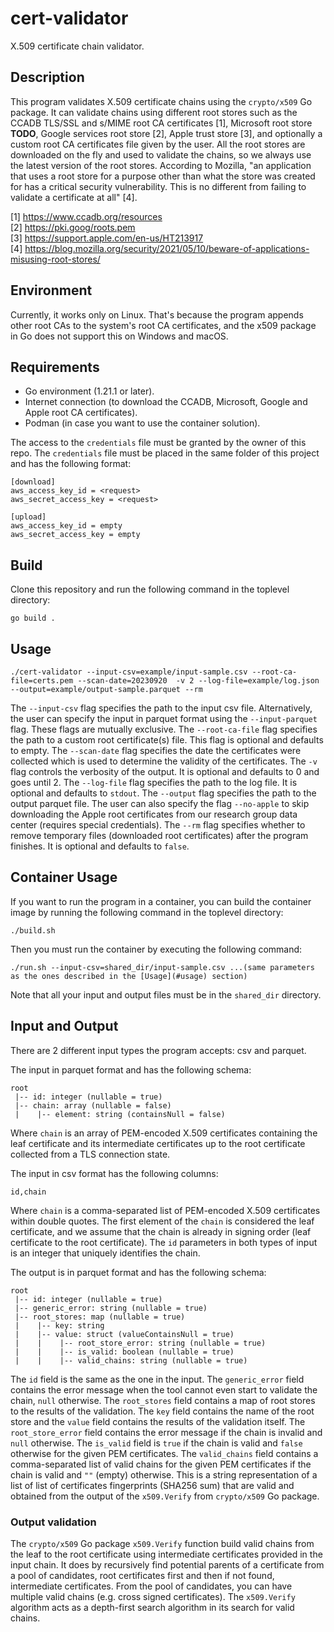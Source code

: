 # cert-validator
X.509 certificate chain validator.

## Description
This program validates X.509 certificate chains using the ```crypto/x509``` Go package.
It can validate chains using different root stores such as the CCADB TLS/SSL and s/MIME root CA certificates [1], Microsoft root store **TODO**, Google services root store [2], Apple trust store [3], and optionally a custom root CA certificates file given by the user.
All the root stores are downloaded on the fly and used to validate the chains, so we always use the latest version of the root stores.
According to Mozilla, "an application that uses a root store for a purpose other than what the store was created for has a critical security vulnerability.
This is no different from failing to validate a certificate at all" [4].

[1] https://www.ccadb.org/resources   
[2] https://pki.goog/roots.pem  
[3] https://support.apple.com/en-us/HT213917  
[4] https://blog.mozilla.org/security/2021/05/10/beware-of-applications-misusing-root-stores/

## Environment
Currently, it works only on Linux.
That's because the program appends other root CAs to the system's root CA certificates, and the x509 package in Go does not support this on Windows and macOS.

## Requirements
* Go environment (1.21.1 or later).
* Internet connection (to download the CCADB, Microsoft, Google and Apple root CA certificates). 
* Podman (in case you want to use the container solution).

The access to the ```credentials``` file must be granted by the owner of this repo.
The ```credentials``` file must be placed in the same folder of this project and has the following format:
```
[download]
aws_access_key_id = <request>
aws_secret_access_key = <request>

[upload]
aws_access_key_id = empty
aws_secret_access_key = empty
```

## Build
Clone this repository and run the following command in the toplevel directory:
```shell
go build .
```

## Usage
```shell
./cert-validator --input-csv=example/input-sample.csv --root-ca-file=certs.pem --scan-date=20230920  -v 2 --log-file=example/log.json --output=example/output-sample.parquet --rm
```
The ```--input-csv``` flag specifies the path to the input csv file.
Alternatively, the user can specify the input in parquet format using the ```--input-parquet``` flag.
These flags are mutually exclusive.
The ```--root-ca-file``` flag specifies the path to a custom root certificate(s) file.
This flag is optional and defaults to empty.
The ```--scan-date``` flag specifies the date the certificates were collected which is used to determine the validity of the certificates.
The ```-v``` flag controls the verbosity of the output.
It is optional and defaults to 0 and goes until 2.
The ```--log-file``` flag specifies the path to the log file.
It is optional and defaults to ```stdout```.
The ```--output``` flag specifies the path to the output parquet file.
The user can also specify the flag ```--no-apple``` to skip downloading the Apple root certificates from our research group data center (requires special credentials).
The ```--rm``` flag specifies whether to remove temporary files (downloaded root certificates) after the program finishes.
It is optional and defaults to ```false```.

## Container Usage
If you want to run the program in a container, you can build the container image by running the following command in the toplevel directory:
```shell
./build.sh
```

Then you must run the container by executing the following command:
```shell
./run.sh --input-csv=shared_dir/input-sample.csv ...(same parameters as the ones described in the [Usage](#usage) section)
```

Note that all your input and output files must be in the ```shared_dir``` directory.

## Input and Output
There are 2 different input types the program accepts: csv and parquet.

The input in parquet format and has the following schema:
```
root
 |-- id: integer (nullable = true)
 |-- chain: array (nullable = false)
 |    |-- element: string (containsNull = false)
```
Where ```chain``` is an array of PEM-encoded X.509 certificates containing the leaf certificate and its intermediate certificates up to the root certificate collected from a TLS connection state.

The input in csv format has the following columns:
```
id,chain
```
Where ```chain``` is a comma-separated list of PEM-encoded X.509 certificates within double quotes.
The first element of the ```chain``` is considered the leaf certificate, and we assume that the chain is already in signing order (leaf certificate to the root certificate).
The ```id``` parameters in both types of input is an integer that uniquely identifies the chain.

The output is in parquet format and has the following schema:
```
root
 |-- id: integer (nullable = true)
 |-- generic_error: string (nullable = true)
 |-- root_stores: map (nullable = true)
 |    |-- key: string
 |    |-- value: struct (valueContainsNull = true)
 |    |    |-- root_store_error: string (nullable = true)
 |    |    |-- is_valid: boolean (nullable = true)
 |    |    |-- valid_chains: string (nullable = true)
```

The ```id``` field is the same as the one in the input.
The ```generic_error``` field contains the error message when the tool cannot even start to validate the chain, ```null``` otherwise.
The ```root_stores``` field contains a map of root stores to the results of the validation.
The ```key``` field contains the name of the root store and the ```value``` field contains the results of the validation itself.
The ```root_store_error``` field contains the error message if the chain is invalid and ```null``` otherwise.
The ```is_valid``` field is ```true``` if the chain is valid and ```false``` otherwise for the given PEM certificates.
The ```valid_chains``` field contains a comma-separated list of valid chains for the given PEM certificates if the chain is valid and ```""``` (empty) otherwise.
This is a string representation of a list of list of certificates fingerprints (SHA256 sum) that are valid and obtained from the output of the ```x509.Verify``` from ```crypto/x509``` Go package.

### Output validation
The ```crypto/x509``` Go package ```x509.Verify``` function build valid chains from the leaf to the root certificate using intermediate certificates provided in the input chain.
It does by recursively find potential parents of a certificate from a pool of candidates, root certificates first and then if not found, intermediate certificates.
From the pool of candidates, you can have multiple valid chains (e.g. cross signed certificates).
The ```x509.Verify``` algorithm acts as a depth-first search algorithm in its search for valid chains. 
